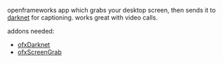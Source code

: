 openframeworks app which grabs your desktop screen, then sends it to [darknet](https://pjreddie.com/darknet/yolo/) for captioning. works great with video calls.

addons needed:
 - [ofxDarknet](https://github.com/mrzl/ofxDarknet)
 - [ofxScreenGrab](https://github.com/genekogan/ofxScreenGrab)